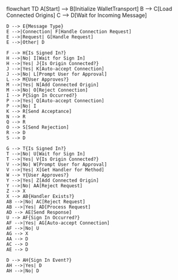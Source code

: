 flowchart TD
    A[Start] --> B[Initialize WalletTransport]
    B --> C[Load Connected Origins]
    C --> D[Wait for Incoming Message]

    D --> E{Message Type}
    E -->|Connection| F[Handle Connection Request]
    E -->|Request| G[Handle Request]
    E -->|Other| D

    F --> H{Is Signed In?}
    H -->|No| I[Wait for Sign In]
    H -->|Yes| J{Is Origin Connected?}
    J -->|Yes| K[Auto-accept Connection]
    J -->|No| L[Prompt User for Approval]
    L --> M{User Approves?}
    M -->|Yes| N[Add Connected Origin]
    M -->|No| O[Reject Connection]
    I --> P{Sign In Occurred?}
    P -->|Yes| Q[Auto-accept Connection]
    P -->|No| I
    K --> R[Send Acceptance]
    N --> R
    Q --> R
    O --> S[Send Rejection]
    R --> D
    S --> D

    G --> T{Is Signed In?}
    T -->|No| U[Wait for Sign In]
    T -->|Yes| V{Is Origin Connected?}
    V -->|No| W[Prompt User for Approval]
    V -->|Yes| X[Get Handler for Method]
    W --> Y{User Approves?}
    Y -->|Yes| Z[Add Connected Origin]
    Y -->|No| AA[Reject Request]
    Z --> X
    X --> AB{Handler Exists?}
    AB -->|No| AC[Reject Request]
    AB -->|Yes| AD[Process Request]
    AD --> AE[Send Response]
    U --> AF{Sign In Occurred?}
    AF -->|Yes| AG[Auto-accept Connection]
    AF -->|No| U
    AG --> X
    AA --> D
    AC --> D
    AE --> D

    D --> AH{Sign In Event?}
    AH -->|Yes| D
    AH -->|No| D
